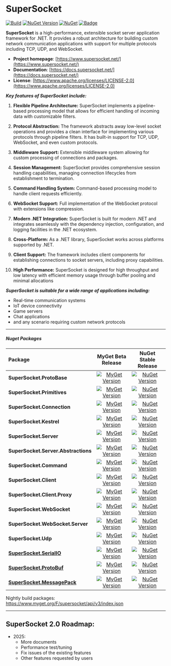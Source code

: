 # SuperSocket

[![Build](https://github.com/kerryjiang/SuperSocket/workflows/build/badge.svg)](https://github.com/kerryjiang/SuperSocket/actions?query=workflow%3Abuild)
[![NuGet Version](https://img.shields.io/nuget/vpre/SuperSocket.svg?style=flat)](https://www.nuget.org/packages/SuperSocket/)
[![NuGet](https://img.shields.io/nuget/dt/SuperSocket.svg)](https://www.nuget.org/packages/SuperSocket)
[![Badge](https://img.shields.io/badge/link-996.icu-red.svg)](https://996.icu/#/en_US)


**SuperSocket** is a high-performance, extensible socket server application framework for .NET. It provides a robust architecture for building custom network communication applications with support for multiple protocols including TCP, UDP, and WebSocket.

- **Project homepage**:		[https://www.supersocket.net/](https://www.supersocket.net/)
- **Documentation**:		[https://docs.supersocket.net/](https://docs.supersocket.net/)
- **License**: 				[https://www.apache.org/licenses/LICENSE-2.0](https://www.apache.org/licenses/LICENSE-2.0)

***Key features of SuperSocket include:***
1. **Flexible Pipeline Architecture:**
    SuperSocket implements a pipeline-based processing model that allows for efficient handling of incoming data with customizable filters.

2. **Protocol Abstraction:**
    The framework abstracts away low-level socket operations and provides a clean interface for implementing various protocols through pipeline filters. It has built-in support for TCP, UDP, WebSocket, and even custom protocols.

3. **Middleware Support:**
    Extensible middleware system allowing for custom processing of connections and packages.

4. **Session Management:**
    SuperSocket provides comprehensive session handling capabilities, managing connection lifecycles from establishment to termination.

5. **Command Handling System:**
    Command-based processing model to handle client requests efficiently.

6. **WebSocket Support:**
    Full implementation of the WebSocket protocol with extensions like compression.

7. **Modern .NET Integration:**
    SuperSocket is built for modern .NET and integrates seamlessly with the dependency injection, configuration, and logging facilities in the .NET ecosystem.

8. **Cross-Platform:**
    As a .NET library, SuperSocket works across platforms supported by .NET.

8. **Client Support:**
    The framework includes client components for establishing connections to socket servers, including proxy capabilities.

9. **High Performance:**
    SuperSocket is designed for high throughput and low latency with efficient memory usage through buffer pooling and minimal allocations


***SuperSocket is suitable for a wide range of applications including:***
* Real-time communication systems
* IoT device connectivity
* Game servers
* Chat applications
* and any scenario requiring custom network protocols

---

##### Nuget Packages

| Package | MyGet Beta Release | NuGet Stable Release |
| :------|:------------:|:------------:|
| **SuperSocket.ProtoBase** | [![MyGet Version](https://img.shields.io/myget/supersocket/vpre/SuperSocket.ProtoBase)](https://www.myget.org/feed/supersocket/package/nuget/SuperSocket.ProtoBase) | [![NuGet Version](https://img.shields.io/nuget/vpre/SuperSocket.ProtoBase.svg?style=flat)](https://www.nuget.org/packages/SuperSocket.ProtoBase/)|
| **SuperSocket.Primitives** | [![MyGet Version](https://img.shields.io/myget/supersocket/vpre/SuperSocket.Primitives)](https://www.myget.org/feed/supersocket/package/nuget/SuperSocket.Primitives) | [![NuGet Version](https://img.shields.io/nuget/vpre/SuperSocket.Primitives.svg?style=flat)](https://www.nuget.org/packages/SuperSocket.Primitives/)|
| **SuperSocket.Connection** | [![MyGet Version](https://img.shields.io/myget/supersocket/vpre/SuperSocket.Connection)](https://www.myget.org/feed/supersocket/package/nuget/SuperSocket.Connection) | [![NuGet Version](https://img.shields.io/nuget/vpre/SuperSocket.Connection.svg?style=flat)](https://www.nuget.org/packages/SuperSocket.Connection/)|
| **SuperSocket.Kestrel** | [![MyGet Version](https://img.shields.io/myget/supersocket/vpre/SuperSocket.Kestrel)](https://www.myget.org/feed/supersocket/package/nuget/SuperSocket.Kestrel) | [![NuGet Version](https://img.shields.io/nuget/vpre/SuperSocket.Kestrel.svg?style=flat)](https://www.nuget.org/packages/SuperSocket.Kestrel/)|
| **SuperSocket.Server** | [![MyGet Version](https://img.shields.io/myget/supersocket/vpre/SuperSocket.Server)](https://www.myget.org/feed/supersocket/package/nuget/SuperSocket.Server) | [![NuGet Version](https://img.shields.io/nuget/vpre/SuperSocket.Server.svg?style=flat)](https://www.nuget.org/packages/SuperSocket.Server/)|
| **SuperSocket.Server.Abstractions** | [![MyGet Version](https://img.shields.io/myget/supersocket/vpre/SuperSocket.Server.Abstractions)](https://www.myget.org/feed/supersocket/package/nuget/SuperSocket.Server.Abstractions) | [![NuGet Version](https://img.shields.io/nuget/vpre/SuperSocket.Server.Abstractions.svg?style=flat)](https://www.nuget.org/packages/SuperSocket.Server.Abstractions/)|
| **SuperSocket.Command** | [![MyGet Version](https://img.shields.io/myget/supersocket/vpre/SuperSocket.Command)](https://www.myget.org/feed/supersocket/package/nuget/SuperSocket.Command) | [![NuGet Version](https://img.shields.io/nuget/vpre/SuperSocket.Command.svg?style=flat)](https://www.nuget.org/packages/SuperSocket.Command/)|
| **SuperSocket.Client** | [![MyGet Version](https://img.shields.io/myget/supersocket/vpre/SuperSocket.Client)](https://www.myget.org/feed/supersocket/package/nuget/SuperSocket.Client) | [![NuGet Version](https://img.shields.io/nuget/vpre/SuperSocket.Client.svg?style=flat)](https://www.nuget.org/packages/SuperSocket.Client/)|
| **SuperSocket.Client.Proxy** | [![MyGet Version](https://img.shields.io/myget/supersocket/vpre/SuperSocket.Client.Proxy)](https://www.myget.org/feed/supersocket/package/nuget/SuperSocket.Client.Proxy) | [![NuGet Version](https://img.shields.io/nuget/vpre/SuperSocket.Client.Proxy.svg?style=flat)](https://www.nuget.org/packages/SuperSocket.Client.Proxy/)|
| **SuperSocket.WebSocket** | [![MyGet Version](https://img.shields.io/myget/supersocket/vpre/SuperSocket.WebSocket)](https://www.myget.org/feed/supersocket/package/nuget/SuperSocket.WebSocket) | [![NuGet Version](https://img.shields.io/nuget/vpre/SuperSocket.WebSocket.svg?style=flat)](https://www.nuget.org/packages/SuperSocket.WebSocket/)|
| **SuperSocket.WebSocket.Server** | [![MyGet Version](https://img.shields.io/myget/supersocket/vpre/SuperSocket.WebSocket.Server)](https://www.myget.org/feed/supersocket/package/nuget/SuperSocket.WebSocket.Server) | [![NuGet Version](https://img.shields.io/nuget/vpre/SuperSocket.WebSocket.Server.svg?style=flat)](https://www.nuget.org/packages/SuperSocket.WebSocket.Server/)|
| **SuperSocket.Udp** | [![MyGet Version](https://img.shields.io/myget/supersocket/vpre/SuperSocket.Udp)](https://www.myget.org/feed/supersocket/package/nuget/SuperSocket.Udp) | [![NuGet Version](https://img.shields.io/nuget/vpre/SuperSocket.Udp.svg?style=flat)](https://www.nuget.org/packages/SuperSocket.Udp/)|
| **[SuperSocket.SerialIO](https://github.com/SuperSocket/SuperSocket.SerialIO)** | [![MyGet Version](https://img.shields.io/myget/supersocket/vpre/SuperSocket.SerialIO)](https://www.myget.org/feed/supersocket/package/nuget/SuperSocket.SerialIO) | [![NuGet Version](https://img.shields.io/nuget/vpre/SuperSocket.SerialIO.svg?style=flat)](https://www.nuget.org/packages/SuperSocket.SerialIO/)|
| **[SuperSocket.ProtoBuf](https://github.com/SuperSocket/SuperSocket.ProtoBuf)** | [![MyGet Version](https://img.shields.io/myget/supersocket/vpre/SuperSocket.ProtoBuf)](https://www.myget.org/feed/supersocket/package/nuget/SuperSocket.ProtoBuf) | [![NuGet Version](https://img.shields.io/nuget/vpre/SuperSocket.ProtoBuf.svg?style=flat)](https://www.nuget.org/packages/SuperSocket.ProtoBuf/)|
| **[SuperSocket.MessagePack](https://github.com/SuperSocket/SuperSocket.MessagePack)** | [![MyGet Version](https://img.shields.io/myget/supersocket/vpre/SuperSocket.MessagePack)](https://www.myget.org/feed/supersocket/package/nuget/SuperSocket.MessagePack) | [![NuGet Version](https://img.shields.io/nuget/vpre/SuperSocket.MessagePack.svg?style=flat)](https://www.nuget.org/packages/SuperSocket.MessagePack/)|


Nightly build packages:  https://www.myget.org/F/supersocket/api/v3/index.json

---

## SuperSocket 2.0 Roadmap:

- 2025:
    - More documents
    - Performance test/tuning
    - Fix issues of the existing features
    - Other features requested by users